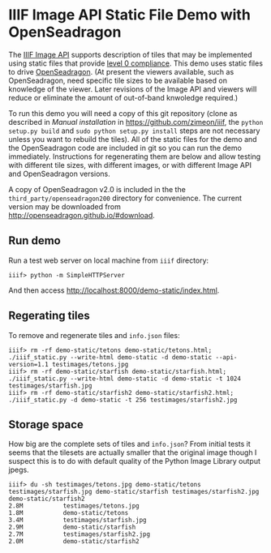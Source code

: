 IIIF Image API Static File Demo with OpenSeadragon
==================================================

The [IIIF Image API](http://iiif.io/api/image) supports description of
tiles that may be implemented using static files that provide 
[level 0 compliance](http://iiif.io/api/image/2.0/compliance). This demo
uses static files to drive [OpenSeadragon](http://openseadragon.github.io/).
(At present the viewers available, such as OpenSeadragon, need specific 
tile sizes to be available based on knowledge of the viewer. Later 
revisions of the Image API and viewers will reduce or eliminate the
amount of out-of-band knwoledge required.)

To run this demo you will need a copy of this git repository (clone as 
described in *Manual installation* in <https://github.com/zimeon/iiif>, 
the `python setup.py build` and `sudo python setup.py install` steps are 
not necessary unless you want to rebuild the tiles). 
All of the static files for the demo and the OpenSeadragon code are 
included in git so you can run the demo immediately. Instructions for 
regenerating them are below and allow testing with different tile sizes,
with different images, or with different Image API and OpenSeadragon
versions.

A copy of OpenSeadragon v2.0 is included in the the `third_party/openseadragon200`
directory for convenience. The current version may be downloaded from 
<http://openseadragon.github.io/#download>.

Run demo
--------

Run a test web server on local machine from `iiif` directory:
```
iiif> python -m SimpleHTTPServer
```

And then access <http://localhost:8000/demo-static/index.html>.

Regerating tiles
----------------

To remove and regenerate tiles and `info.json` files:
```
iiif> rm -rf demo-static/tetons demo-static/tetons.html; ./iiif_static.py --write-html demo-static -d demo-static --api-version=1.1 testimages/tetons.jpg
iiif> rm -rf demo-static/starfish demo-static/starfish.html; ./iiif_static.py --write-html demo-static -d demo-static -t 1024 testimages/starfish.jpg
iiif> rm -rf demo-static/starfish2 demo-static/starfish2.html; ./iiif_static.py -d demo-static -t 256 testimages/starfish2.jpg
```

Storage space
-------------

How big are the complete sets of tiles and `info.json`? From initial tests
it seems that the tilesets are actually smaller that the original image though 
I suspect this is to do with default quality of the Python Image Library
output jpegs.

```
iiif> du -sh testimages/tetons.jpg demo-static/tetons testimages/starfish.jpg demo-static/starfish testimages/starfish2.jpg demo-static/starfish2
2.8M		   testimages/tetons.jpg
1.8M		   demo-static/tetons
3.4M		   testimages/starfish.jpg
2.9M		   demo-static/starfish
2.7M		   testimages/starfish2.jpg
2.0M		   demo-static/starfish2
```
